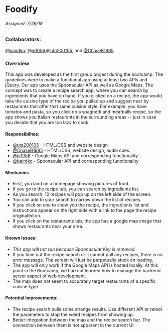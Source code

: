 # Foodify
###### Assigned: 7/26/18

### Collaborators: 
[@bairdko](https://github.com/bairdko "Me"), [@jv1056](https://github.com/jv1056 "Jeff"),[@uta200105](https://github.com/uta200105 "Jontae"), and [@ChaseB1985](https://github.com/ChaseB1985 "Chase")

### Overview
This app was developed as the first group project during the bootcamp. The guidelines were to make a functional app using at least two APIs and jQuery. Our app uses the Spoonacular API as well as Google Maps. The concept was to create a recipe search app, where you can search by ingredients that you have on hand. If you clicked on a recipe, the app would take the cuisine type of the recipe you pulled up and suggest near by restaurants that offer that same cuisine style. For example, you have tomatos and pasta, so you click on a spaghetti and meatballs recipe, so the app shows you Italian restaurants in the surrounding areas -- just in case you decide that you are too lazy to cook.

#### Responsibilites:
- [@uta200105](https://github.com/uta200105 "Jontae") - HTML/CSS and website design
- [@ChaseB1985](https://github.com/ChaseB1985 "Chase") - HTML/CSS, website design, audio cues.
- [@jv1056](https://github.com/jv1056 "Jeff") - Google Maps API and corresponding functionality
- [@bairdko](https://github.com/bairdko "Me") - Spoonacular API and corresponding functionality


#### Mechanics
- First, you land on a homepage showing pictures of food.
- If you go to the recipe tab, you can search by ingredients list.
- As you search, 10 recipes will pop up on the left side of the screen.
- You can add to your search to narrow down the list of recipes.
- If you click on one to show you the recipe, the ingredients list and instructions appear on the right side with a link to the page the recipe originated on.
- If you click on the restaurants tab, the app has a google map image that shows restaurants near your area.

#### Known Issues:
- *This app will not run because Spoonacular Key is removed.*
- If you time out the recipe search or it cannot pull any recipes, there is no error message. The screen will just be perpetually stuck on loading.
- The app will only work if the Google Maps API is hosted locally. At this point in the Bootcamp, we had not learned how to manage the backend server aspect of web development.
- The map does not seem to accurately target restaurants of a specific cuisine type.

#### Potential Improvements:
- The recipe search pulls some strange results. Use different API or retool the parameters to stop the weird recipes from showing up.
- Better integration between the map and the recipe search bar. The connection between them is not apparent in the current UI.
